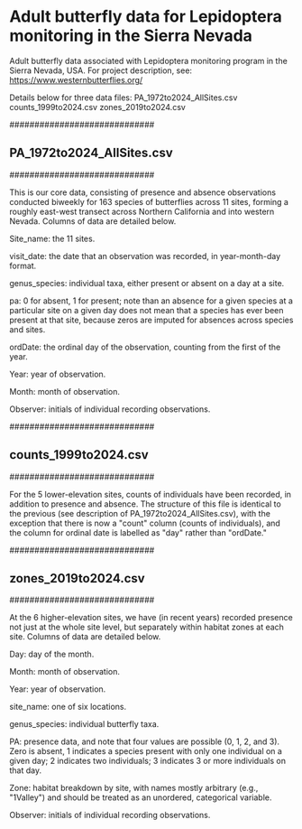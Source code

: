 # Adult butterfly data for Lepidoptera monitoring in the Sierra Nevada
Adult butterfly data associated with Lepidoptera monitoring program in the Sierra Nevada, USA. For project description, see: https://www.westernbutterflies.org/

Details below for three data files:
PA_1972to2024_AllSites.csv
counts_1999to2024.csv
zones_2019to2024.csv


#############################
## PA_1972to2024_AllSites.csv
#############################

This is our core data, consisting of presence and absence observations conducted biweekly for 163 species of butterflies across 11 sites, forming a roughly east-west transect across Northern California and into western Nevada. Columns of data are detailed below.

Site_name: the 11 sites.

visit_date: the date that an observation was recorded, in year-month-day format.

genus_species: individual taxa, either present or absent on a day at a site.

pa: 0 for absent, 1 for present; note than an absence for a given species at a particular site on a given day does not mean that a species has ever been present at that site, because zeros are imputed for absences across species and sites.

ordDate: the ordinal day of the observation, counting from the first of the year.

Year: year of observation.

Month: month of observation.

Observer: initials of individual recording observations.


#############################
## counts_1999to2024.csv
#############################

For the 5 lower-elevation sites, counts of individuals have been recorded, in addition to presence and absence. The structure of this file is identical to the previous (see description of PA_1972to2024_AllSites.csv), with the exception that there is now a "count" column (counts of individuals), and the column for ordinal date is labelled as "day" rather than "ordDate."

 

#############################
## zones_2019to2024.csv
#############################

At the 6 higher-elevation sites, we have (in recent years) recorded presence not just at the whole site level, but separately within habitat zones at each site. Columns of data are detailed below.

Day: day of the month.

Month: month of observation.

Year: year of observation.

site_name: one of six locations.

genus_species: individual butterfly taxa.

PA: presence data, and note that four values are possible (0, 1, 2, and 3). Zero is absent, 1 indicates a species present with only one individual on a given day; 2 indicates two individuals; 3 indicates 3 or more individuals on that day.

Zone: habitat breakdown by site, with names mostly arbitrary (e.g., "1Valley") and should be treated as an unordered, categorical variable.

Observer: initials of individual recording observations.


